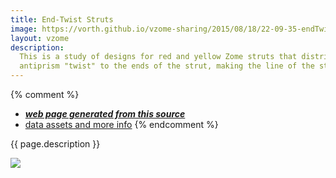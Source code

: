 ```yaml
---
title: End-Twist Struts
image: https://vorth.github.io/vzome-sharing/2015/08/18/22-09-35-endTwistStruts-study/endTwistStruts-study.png
layout: vzome
description:
  This is a study of designs for red and yellow Zome struts that distribute the
  antiprism "twist" to the ends of the strut, making the line of the strut visually cleaner.
---
```


{% comment %}
 - [***web page generated from this source***](https://vorth.github.io/vzome-sharing/2015/08/18/endTwistStruts-study-22-09-35.html)
 - [data assets and more info](https://github.com/vorth/vzome-sharing/tree/main/2015/08/18/22-09-35-endTwistStruts-study/)
{% endcomment %}

{{ page.description }}

<vzome-viewer style="width: 100%; height: 65vh;"
       src="https://vorth.github.io/vzome-sharing/2015/08/18/22-09-35-endTwistStruts-study/endTwistStruts-study.vZome" >
  <img src="https://vorth.github.io/vzome-sharing/2015/08/18/22-09-35-endTwistStruts-study/endTwistStruts-study.png" />
</vzome-viewer>
